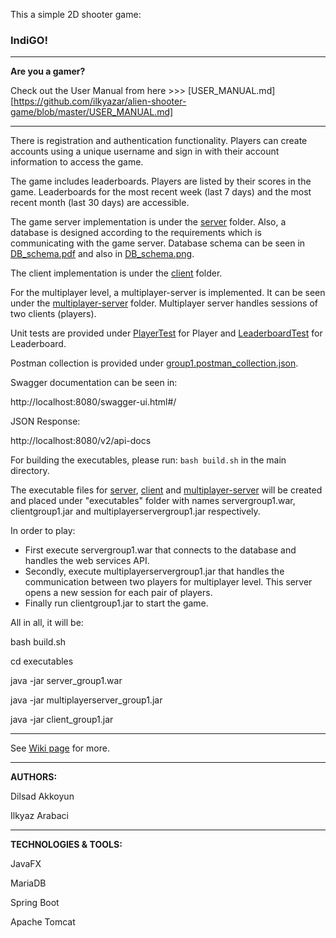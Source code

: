This a simple 2D shooter game:

### IndiGO!

-------------------------------------------------
**Are you a gamer?**

Check out the User Manual from here >>> [USER_MANUAL.md][https://github.com/ilkyazar/alien-shooter-game/blob/master/USER_MANUAL.md]

--------------------------------------------------
There is registration and authentication functionality. Players can create accounts
using a unique username and sign in with their account information to access the game.

The game includes leaderboards. Players are listed by their scores in the game. Leaderboards for the most recent week (last 7 days) and the most recent month (last 30 days) are accessible. 

The game server implementation is under the [server](https://github.com/ilkyazar/alien-shooter-game/tree/master/server) folder. Also, a database is designed according to the requirements which is communicating with the game server. Database schema can be seen in [DB_schema.pdf](https://github.com/ilkyazar/alien-shooter-game/blob/master/server/DB_schema.pdf) and also in [DB_schema.png](https://github.com/ilkyazar/alien-shooter-game/blob/master/server/DB_schema.png).

The client implementation is under the [client](https://github.com/ilkyazar/alien-shooter-game/tree/master/client) folder.

For the multiplayer level, a multiplayer-server is implemented. It can be seen under the [multiplayer-server](https://github.com/ilkyazar/alien-shooter-game/tree/master/multiplayer-server) folder. Multiplayer server handles sessions of two clients (players).

Unit tests are provided under [PlayerTest](https://github.com/ilkyazar/alien-shooter-game/tree/master/server/src/test/java/com/example/PlayerTest) for Player and [LeaderboardTest](https://github.com/ilkyazar/alien-shooter-game/tree/master/server/src/test/java/com/example/LeaderboardTest) for Leaderboard. 

Postman collection is provided under [group1.postman_collection.json](https://github.com/ilkyazar/alien-shooter-game/tree/master/server/group1.postman_collection.json).

Swagger documentation can be seen in:

http://localhost:8080/swagger-ui.html#/

JSON Response:

http://localhost:8080/v2/api-docs



For building the executables, please run: `bash build.sh` in the main directory.

The executable files for [server](https://github.com/ilkyazar/alien-shooter-game/tree/master/server), [client](https://github.com/ilkyazar/alien-shooter-game/tree/master/client) and [multiplayer-server](https://github.com/ilkyazar/alien-shooter-game/tree/master/multiplayer-server) will be created and placed under "executables" folder with names servergroup1.war, clientgroup1.jar and multiplayerservergroup1.jar respectively.


In order to play:
* First execute servergroup1.war that connects to the database and handles the web services API.
* Secondly, execute multiplayerservergroup1.jar that handles the communication between two players for multiplayer level. This server opens a new session for each pair of players.
* Finally run clientgroup1.jar to start the game. 


All in all, it will be:

bash build.sh

cd executables

java -jar server_group1.war

java -jar multiplayerserver_group1.jar

java -jar client_group1.jar

---------------------------------------

See [Wiki page][https://github.com/ilkyazar/alien-shooter-game/wiki/Term+Project+-+Group+1] for more.

---------------------------------------

**AUTHORS:**

Dilsad Akkoyun

Ilkyaz Arabaci

---------------------------------------

**TECHNOLOGIES & TOOLS:**

JavaFX

MariaDB

Spring Boot

Apache Tomcat

[https://github.com/ilkyazar/alien-shooter-game/wiki/Term+Project+-+Group+1]: http://144.122.71.144:8080/ilkyaz.arabaci/group1/wiki/Term+Project+-+Group+1

[https://github.com/ilkyazar/alien-shooter-game/USER_MANUAL.md]: https://github.com/ilkyazar/alien-shooter-game/blob/master/USER_MANUAL.md
